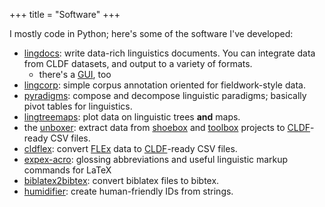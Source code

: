 +++
title = "Software"
+++

I mostly code in Python; here's some of the software I've developed:

* [lingdocs](https://fl.mt/lingdocs): write data-rich linguistics documents. You can integrate data from CLDF datasets, and output to a variety of formats.
    * there's a [GUI](https://github.com/fmatter/pylingdocs-gui), too
* [lingcorp](https://fl.mt/lingcorp/): simple corpus annotation oriented for fieldwork-style data.
* [pyradigms](https://github.com/fmatter/pyradigms): compose and decompose linguistic paradigms; basically pivot tables for linguistics.
* [lingtreemaps](https://github.com/fmatter/lingtreemaps): plot data on linguistic trees **and** maps.
* the [unboxer](https://github.com/fmatter/unboxer): extract data from [shoebox](https://software.sil.org/shoebox/) and [toolbox](https://software.sil.org/toolbox/) projects to [CLDF](https://cldf.clld.org/)-ready CSV files. 
* [cldflex](https://github.com/fmatter/cldflex): convert [FLEx](https://software.sil.org/fieldworks/) data to [CLDF](https://cldf.clld.org/)-ready CSV files.
* [expex-acro](https://ctan.org/pkg/expex-acro): glossing abbreviations and useful linguistic markup commands for LaTeX
* [biblatex2bibtex](https://github.com/fmatter/biblatex2bibtex): convert biblatex files to bibtex.
* [humidifier](https://github.com/fmatter/humidifier): create human-friendly IDs from strings. 